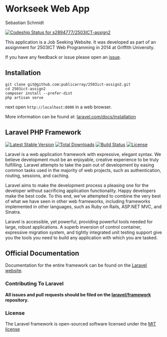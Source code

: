 # Workseek Web App
Sebastian Schmidt

[ ![Codeship Status for s2894777/2503ICT-assign2](https://www.codeship.io/projects/e5e9f9a0-c3c5-0131-d11c-1e827f842da7/status?branch=master)](https://www.codeship.io/projects/21849)

This application is a Job Seeking Website. It was developed as part of an assignment for 2503ICT Web Programming in 2014 at Griffith University.

If you have any feedback or issue please open an [issue](https://github.com/publicarray/2503ict-assign2/issues).

## Installation

    git clone git@github.com:publicarray/2503ict-assign2.git
    cd 2503ict-assign2
    composer install --prefer-dist
    php artisan serve

next open `http://localhost:8000` in a web browser.

More information can be found at: [laravel.com/docs/installation](http://laravel.com/docs/installation)



## Laravel PHP Framework

[![Latest Stable Version](https://poser.pugx.org/laravel/framework/version.png)](https://packagist.org/packages/laravel/framework) [![Total Downloads](https://poser.pugx.org/laravel/framework/d/total.png)](https://packagist.org/packages/laravel/framework) [![Build Status](https://travis-ci.org/laravel/framework.png)](https://travis-ci.org/laravel/framework) [![License](https://poser.pugx.org/laravel/framework/license.png)](https://packagist.org/packages/laravel/framework)

Laravel is a web application framework with expressive, elegant syntax. We believe development must be an enjoyable, creative experience to be truly fulfilling. Laravel attempts to take the pain out of development by easing common tasks used in the majority of web projects, such as authentication, routing, sessions, and caching.

Laravel aims to make the development process a pleasing one for the developer without sacrificing application functionality. Happy developers make the best code. To this end, we've attempted to combine the very best of what we have seen in other web frameworks, including frameworks implemented in other languages, such as Ruby on Rails, ASP.NET MVC, and Sinatra.

Laravel is accessible, yet powerful, providing powerful tools needed for large, robust applications. A superb inversion of control container, expressive migration system, and tightly integrated unit testing support give you the tools you need to build any application with which you are tasked.

## Official Documentation

Documentation for the entire framework can be found on the [Laravel website](http://laravel.com/docs).

### Contributing To Laravel

**All issues and pull requests should be filed on the [laravel/framework](http://github.com/laravel/framework) repository.**

### License

The Laravel framework is open-sourced software licensed under the [MIT license](http://opensource.org/licenses/MIT)
